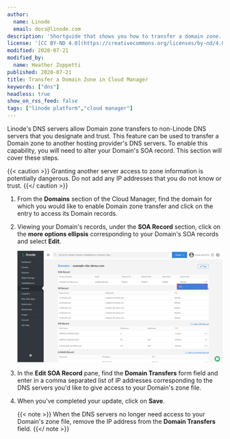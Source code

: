 ```yaml
---
author:
  name: Linode
  email: docs@linode.com
description: 'Shortguide that shows you how to transfer a domain zone.'
license: '[CC BY-ND 4.0](https://creativecommons.org/licenses/by-nd/4.0)'
modified: 2020-07-21
modified_by:
  name: Heather Zoppetti
published: 2020-07-21
title: Transfer a Domain Zone in Cloud Manager
keywords: ["dns"]
headless: true
show_on_rss_feed: false
tags: ["linode platform","cloud manager"]
---
```


Linode's DNS servers allow Domain zone transfers to non-Linode DNS servers that you designate and trust. This feature can be used to transfer a Domain zone to another hosting provider's DNS servers. To enable this capability, you will need to alter your Domain's SOA record. This section will cover these steps.

  {{< caution >}}
Granting another server access to zone information is potentially dangerous. Do not add any IP addresses that you do not know or trust.
  {{</ caution >}}

1. From the **Domains** section of the Cloud Manager, find the domain for which you would like to enable Domain zone transfer and click on the entry to access its Domain records.

1. Viewing your Domain's records, under the **SOA Record** section, click on the **more options ellipsis** corresponding to your Domain's SOA records and select **Edit**.

    ![Edit SOA records](edit-soa-record.png "Edit SOA records")

1. In the **Edit SOA Record** pane, find the **Domain Transfers** form field and enter in a comma separated list of IP addresses corresponding to the DNS servers you'd like to give access to your Domain's zone file.

1. When you've completed your update, click on **Save**.

    {{< note >}}
When the DNS servers no longer need access to your Domain's zone file, remove the IP address from the **Domain Transfers** field.
    {{</ note >}}
